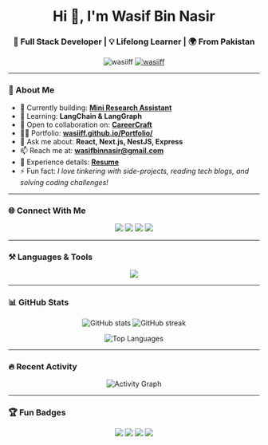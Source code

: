 <h1 align="center">Hi 👋, I'm Wasif Bin Nasir</h1>
<h3 align="center">🚀 Full Stack Developer | 💡 Lifelong Learner | 🌍 From Pakistan</h3>

<p align="center">
  <img src="https://komarev.com/ghpvc/?username=wasiiff&label=Profile%20views&color=0e75b6&style=flat" alt="wasiiff" /> 
  <a href="https://github.com/ryo-ma/github-profile-trophy">
    <img src="https://github-profile-trophy.vercel.app/?username=wasiiff&theme=tokyonight&margin-w=10&margin-h=10" alt="wasiiff" />
  </a>
</p>

---

### 🌟 About Me
- 🔭 Currently building: [**Mini Research Assistant**](https://research-assistant-gui.vercel.app/)  
- 🌱 Learning: **LangChain & LangGraph**  
- 🤝 Open to collaboration on: [**CareerCraft**](https://career-craft-client-beta.vercel.app/)  
- 👨‍💻 Portfolio: [**wasiiff.github.io/Portfolio/**](https://wasiiff.github.io/Portfolio/)  
- 💬 Ask me about: **React, Next.js, NestJS, Express**  
- 📫 Reach me at: **wasifbinnasir@gmail.com**  
- 📄 Experience details: [**Resume**](https://muhammad-wasif-bin-nasir.tiiny.site/)  
- ⚡ Fun fact: *I love tinkering with side-projects, reading tech blogs, and solving coding challenges!*  

---

### 🌐 Connect With Me
<p align="center">
  <a href="https://twitter.com/wasiff__" target="blank"><img src="https://img.shields.io/badge/Twitter-1DA1F2?style=for-the-badge&logo=twitter&logoColor=white" /></a>
  <a href="https://linkedin.com/in/wasif-bin-nasir" target="blank"><img src="https://img.shields.io/badge/LinkedIn-0077B5?style=for-the-badge&logo=linkedin&logoColor=white" /></a>
  <a href="https://instagram.com/whoiswasiff._" target="blank"><img src="https://img.shields.io/badge/Instagram-E4405F?style=for-the-badge&logo=instagram&logoColor=white" /></a>
  <a href="https://leetcode.com/wasiiff" target="blank"><img src="https://img.shields.io/badge/LeetCode-FFA116?style=for-the-badge&logo=leetcode&logoColor=black" /></a>
</p>

---

### ⚒️ Languages & Tools
<p align="center">
  <img src="https://skillicons.dev/icons?i=react,nextjs,redux,tailwind,typescript,javascript,html,css,cpp,nodejs,express,nestjs,mongodb,mysql,firebase,git,postman" />
</p>

---

### 📊 GitHub Stats
<p align="center">
  <img src="https://github-readme-stats.vercel.app/api?username=wasiiff&show_icons=true&theme=tokyonight" alt="GitHub stats" />
  <img src="https://github-readme-streak-stats.herokuapp.com/?user=wasiiff&theme=tokyonight" alt="GitHub streak" />
</p>

<p align="center">
  <img src="https://github-readme-stats.vercel.app/api/top-langs/?username=wasiiff&layout=compact&theme=tokyonight" alt="Top Languages" />
</p>

---

### 🔥 Recent Activity
<p align="center">
  <img src="https://github-readme-activity-graph.vercel.app/graph?username=wasiiff&theme=tokyo-night" alt="Activity Graph" />
</p>

---

### 🏆 Fun Badges
<p align="center">
  <img src="https://img.shields.io/badge/💻-Full%20Stack%20Developer-blue?style=flat-square" />
  <img src="https://img.shields.io/badge/☕-Coffee%20Lover-brown?style=flat-square" />
  <img src="https://img.shields.io/badge/📚-Tech%20Blogger-lightgrey?style=flat-square" />
  <img src="https://img.shields.io/badge/⚡-Always%20Learning-yellow?style=flat-square" />
</p>
